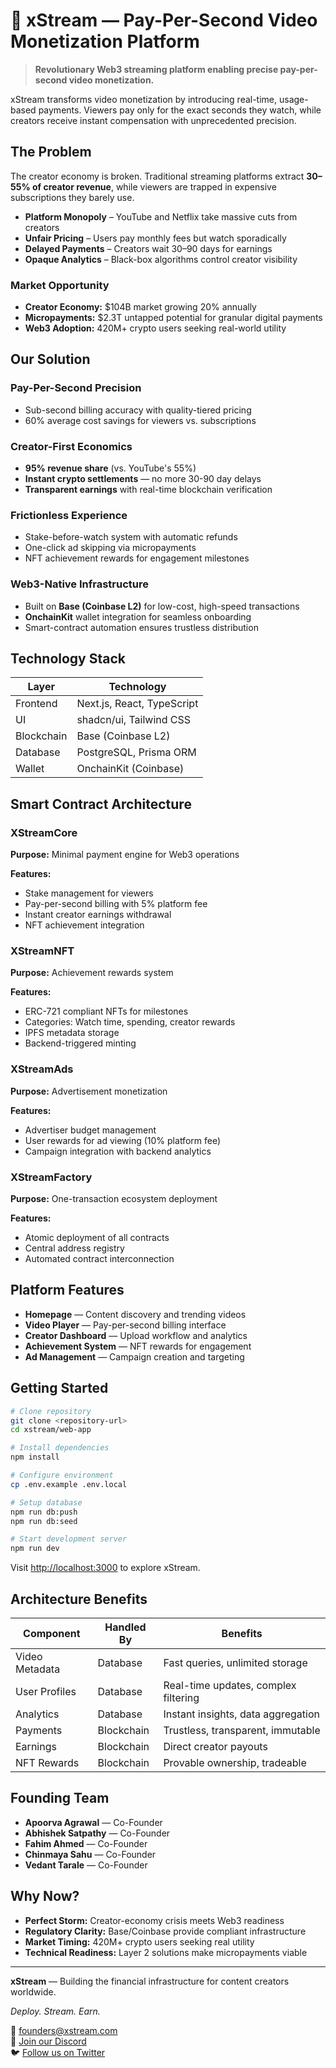# 🎥 xStream — Pay-Per-Second Video Monetization Platform

> **Revolutionary Web3 streaming platform enabling precise pay-per-second video monetization.**

xStream transforms video monetization by introducing real-time, usage-based payments. Viewers pay only for the exact seconds they watch, while creators receive instant compensation with unprecedented precision.

## The Problem

The creator economy is broken. Traditional streaming platforms extract **30–55% of creator revenue**, while viewers are trapped in expensive subscriptions they barely use.

- **Platform Monopoly** – YouTube and Netflix take massive cuts from creators
- **Unfair Pricing** – Users pay monthly fees but watch sporadically
- **Delayed Payments** – Creators wait 30–90 days for earnings
- **Opaque Analytics** – Black-box algorithms control creator visibility

### Market Opportunity

- **Creator Economy:** $104B market growing 20% annually
- **Micropayments:** $2.3T untapped potential for granular digital payments
- **Web3 Adoption:** 420M+ crypto users seeking real-world utility

## Our Solution

### Pay-Per-Second Precision

- Sub-second billing accuracy with quality-tiered pricing
- 60% average cost savings for viewers vs. subscriptions

### Creator-First Economics

- **95% revenue share** (vs. YouTube's 55%)
- **Instant crypto settlements** — no more 30-90 day delays
- **Transparent earnings** with real-time blockchain verification

### Frictionless Experience

- Stake-before-watch system with automatic refunds
- One-click ad skipping via micropayments
- NFT achievement rewards for engagement milestones

### Web3-Native Infrastructure

- Built on **Base (Coinbase L2)** for low-cost, high-speed transactions
- **OnchainKit** wallet integration for seamless onboarding
- Smart-contract automation ensures trustless distribution

## Technology Stack

| Layer      | Technology                 |
| ---------- | -------------------------- |
| Frontend   | Next.js, React, TypeScript |
| UI         | shadcn/ui, Tailwind CSS    |
| Blockchain | Base (Coinbase L2)         |
| Database   | PostgreSQL, Prisma ORM     |
| Wallet     | OnchainKit (Coinbase)      |

## Smart Contract Architecture

### XStreamCore

**Purpose:** Minimal payment engine for Web3 operations

**Features:**

- Stake management for viewers
- Pay-per-second billing with 5% platform fee
- Instant creator earnings withdrawal
- NFT achievement integration

### XStreamNFT

**Purpose:** Achievement rewards system

**Features:**

- ERC-721 compliant NFTs for milestones
- Categories: Watch time, spending, creator rewards
- IPFS metadata storage
- Backend-triggered minting

### XStreamAds

**Purpose:** Advertisement monetization

**Features:**

- Advertiser budget management
- User rewards for ad viewing (10% platform fee)
- Campaign integration with backend analytics

### XStreamFactory

**Purpose:** One-transaction ecosystem deployment

**Features:**

- Atomic deployment of all contracts
- Central address registry
- Automated contract interconnection

## Platform Features

- **Homepage** — Content discovery and trending videos
- **Video Player** — Pay-per-second billing interface
- **Creator Dashboard** — Upload workflow and analytics
- **Achievement System** — NFT rewards for engagement
- **Ad Management** — Campaign creation and targeting

## Getting Started

```bash
# Clone repository
git clone <repository-url>
cd xstream/web-app

# Install dependencies
npm install

# Configure environment
cp .env.example .env.local

# Setup database
npm run db:push
npm run db:seed

# Start development server
npm run dev
```

Visit [http://localhost:3000](http://localhost:3000) to explore xStream.

## Architecture Benefits

| Component      | Handled By | Benefits                             |
| -------------- | ---------- | ------------------------------------ |
| Video Metadata | Database   | Fast queries, unlimited storage      |
| User Profiles  | Database   | Real-time updates, complex filtering |
| Analytics      | Database   | Instant insights, data aggregation   |
| Payments       | Blockchain | Trustless, transparent, immutable    |
| Earnings       | Blockchain | Direct creator payouts               |
| NFT Rewards    | Blockchain | Provable ownership, tradeable        |

## Founding Team

- **Apoorva Agrawal** — Co-Founder
- **Abhishek Satpathy** — Co-Founder
- **Fahim Ahmed** — Co-Founder
- **Chinmaya Sahu** — Co-Founder
- **Vedant Tarale** — Co-Founder

## Why Now?

- **Perfect Storm:** Creator-economy crisis meets Web3 readiness
- **Regulatory Clarity:** Base/Coinbase provide compliant infrastructure
- **Market Timing:** 420M+ crypto users seeking real utility
- **Technical Readiness:** Layer 2 solutions make micropayments viable

---

**xStream** — Building the financial infrastructure for content creators worldwide.

_Deploy. Stream. Earn._

📧 [founders@xstream.com](mailto:founders@xstream.com)  
💬 [Join our Discord](https://discord.gg/xstream)  
🐦 [Follow us on Twitter](https://twitter.com/xstream_tv)
